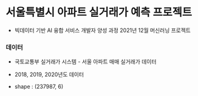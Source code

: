 # 서울특별시 아파트 실거래가 예측 프로젝트
* 빅데이터 기반 AI 융합 서비스 개발자 양성 과정 2021년 12월 머신러닝 프로젝트<p>

### 데이터 
  * 국토교통부 실거래가 시스템 - 서울 아파트 매매 실거래가 데이터<p>
  * 2018, 2019, 2020년도 데이터<p>
  * shape : (237987, 6)<p>


